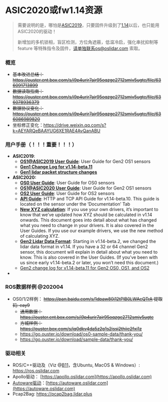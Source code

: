 # ASIC2020或fw1.14资源

> 需要说明的是，哪怕是[ASIC2019](/asic2019)，只要固件升级到了[1.14](https://drive.weixin.qq.com/s?k=AEYARQeBAAYI0GVkHtAE4AvQanABU)以后，也只能用ASIC2020的驱动！
>
> 新增加的多机锁相，盲区检测，方位角遮蔽，低温冷启，强化串扰抑制等feature 等特殊指令及固件，请单独联系os@oslidar.com 索取。

### 概览

- ~~基本改进总结：https://ouster.ent.box.com/s/i9p4urir7ajr95oqzge2712smjv5ugte/file/636091713899~~
- ~~数据读取指南：https://ouster.ent.box.com/s/i9p4urir7ajr95oqzge2712smjv5ugte/file/636078936379~~
- ~~数据协议变化：https://ouster.ent.box.com/s/i9p4urir7ajr95oqzge2712smjv5ugte/file/636086989820~~
- 坐标修正变化：https://drive.weixin.qq.com/s?k=AEYARQeBAAYUG6XE1RAE4AvQanABU

### 用户手册（！！！重要！！！）

- **ASIC2019**:
  - **[OS1@ASIC2019 User Guide](https://data.ouster.io/beta-program/v1.14-beta-11/OS1-Gen1-User-Guide-v1.14.0-beta.11.pdf)**: User Guide for Gen2 OS1 sensors
  - **[Gen1 Change Log  for v1.14-beta.11](https://go.ouster.io/cs/c/?cta_guid=18303bad-efc7-46d7-8f15-b712ce112a94&placement_guid=3936884e-40f9-4aea-8bfa-13cac728a4f8&portal_id=5054152&canon=https%3A%2F%2Fgo.ouster.io%2Fbeta-program%2Fbeta-10%2F&redirect_url=APefjpF5GMrVWGOckS26FrhGQB7VwwVTIkLWvgZty7TfjOY9EhW5V8yNmQOjTty2PjeYCcz9VL8BYLfCKLaeMpCaBrILf6zGZsaMQqmKL56L9LoFFzFMhl3_k_RZueGTyOepD0wTMUrqy39rUaB6Slv7hdSKhVupA9zDEMZSJ_X7PfMmSTFr1m49v6auoLMjVWrmqSvQiQv1gSpCD6Wex3R_PIVDbWwXNmBomgdwQ1sBQYWilcns1soy5FYSXSrRhq_9_lRIzEJxOFebcrnBX-EIZQ90OP20tLYWYbOL-e6aDiUUlKXZ3hWbKhtYgOLA0ehpyICmn9Is&click=34962130-1228-4c01-bab7-d92ecdfa9de0&hsutk=f7f9fa89a9b3a83930a447116d9a1796&signature=AAH58kH5h1_AjQy61oTFgE_fuoihwlopzQ&pageId=29569243223&__hstc=82216777.f7f9fa89a9b3a83930a447116d9a1796.1589280439546.1592541417311.1592549839117.7&__hssc=82216777.1.1592549839117&__hsfp=2237477749&contentType=landing-page)**
  - **[Gen1 lidar packet structure changes](https://data.ouster.io/beta-program/v1.14-beta-10/Gen1%20lidar%20data%20structure.pdf)**
- **ASIC2020:**
  - **[OS0 User Guide](https://data.ouster.io/beta-program/v1.14-beta-11/OS0-User-Guide-v1.14.0-beta.11.pdf)**: User Guide for OS0 sensors
  - **[OS1@ASIC2020 User Guide](https://data.ouster.io/beta-program/v1.14-beta-11/OS1-User-Guide-v1.14.0-beta.11.pdf)**: User Guide for Gen2 OS1 sensors
  - **[OS2 User Guide](https://data.ouster.io/beta-program/v1.14-beta-11/OS2-User-Guide-v1.14.0-beta.11.pdf)**: User Guide for OS2 sensors
  - **[API Guide](https://data.ouster.io/beta-program/v1.14-beta-11/Ouster-Sensor-API-Guide-v1.14.0-beta.11.pdf)**: HTTP and TCP API Guide for v1.14-beta.10. This guide is located on the sensor under the ‘Documentation’ Tab
  - **[New XYZ calculation](https://data.ouster.io/beta-program/v1.14-beta-10/New%20lidar%20range%20data%20to%20XYZ.pdf)**: If you use your own drivers, it’s important to know that we’ve updated how XYZ should be calculated in v1.14 onwards. This document goes into detail about what has changed what you need to change in your drivers. It is also covered in the User Guides. If you use our example drivers, we use the new method of calculating XYZ.
  - **[Gen2 Lidar Data Format](https://data.ouster.io/beta-program/v1.14-beta-10/Gen2%20lidar%20data%20structure.pdf)**: Starting in v1.14-beta.2, we changed the lidar data format in v1.14. If you have a 32 or 64 channel Gen2 sensor, this document will explain in detail about what you need to know. This is also covered in the User Guides. (If you’ve been with us since early v1.14-beta.2 or later, you won’t need this document.)
  - [Gen2 change log for v1.14-beta.11 for Gen2 OS0, OS1, and OS2](https://go.ouster.io/cs/c/?cta_guid=fcb45be5-8e29-4da4-852e-20223246fd9f&placement_guid=a4330d4a-5d67-49ab-9f3a-647007a6ddec&portal_id=5054152&canon=https%3A%2F%2Fgo.ouster.io%2Fbeta-program%2Fbeta-10%2F&redirect_url=APefjpGi_8ITxKWgEFTd8LixwirlQZr89n5aEFGQSTf-bAX-4ilaQZ1ptEg-wJJ2_nfNNz59iHBogspb7y9T-EWQ017u10MRB6znTF5iVjQBhaFxms771fCIXPRSTWKk8zkSlvba1UkWYHqkH-fwr9NoElBw5IYrBJphRQ4rNWEaxmdjc30xozUeoMNc7Jag2388ZRiQZgMLQs702jLWOxAXywaLeoakBGr1oJ-fILCgrcaltTkHVCug2bfnynMhrtfIUkHU3n9yu0pqsM3gQuwvS3x2VZW6FNRhn0Y6YtFU4vWzOUPKeNAOKWSnjT8TOmgdFL7qeofa&click=ae5a13c8-5594-43dc-ab41-aa74d1a8c30e&hsutk=f7f9fa89a9b3a83930a447116d9a1796&signature=AAH58kEqrN7h1RuiRSWyHA7T9rjIW0sbsg&pageId=29569243223&__hstc=82216777.f7f9fa89a9b3a83930a447116d9a1796.1589280439546.1592541417311.1592549839117.7&__hssc=82216777.1.1592549839117&__hsfp=2237477749&contentType=landing-page)
- 



### ROS数据样例 @202004

- OS0/1/2样例： ~~https://pan.baidu.com/s/1dpaw80j12tPlB0LWAcQTrA 提取码: eay9~~
  - ~~通用数据：https://ouster.ent.box.com/s/i9p4urir7ajr95oqzge2712smjv5ugte~~
  - ~~方城样例：https://ouster.box.com/s/iq0dkv4da5z2p1s2issj2thiie2fxi1z~~
  - https://go.ouster.io/download/os0-sample-data/thank-you/
  - https://go.ouster.io/download/sample-data/thank-you/



### 驱动相关

- ROS/C++驱动及（Viz @[B11](https://drive.weixin.qq.com/s?k=AEYARQeBAAYhomu3kDAE4AvQanABU)，含Ubuntu, MacOS & Windows）:   https://ros.oslidar.com
- Apollo驱动：   [https://apollo.oslidar.com](https://apollo.oslidar.com)
- [Autoware驱动](https://docs.wixstatic.com/ugd/984e93_b4e43111b1dd420cb3bc2c3e13071e71.pdf?index=true)：[https://autoware.oslidar.com](https://autoware.oslidar.com)
- Pcap2Bag: https://pcap2bag.lidar.plus